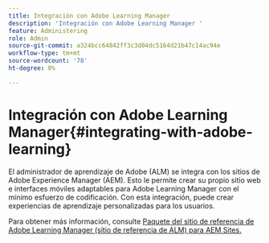 ```yaml
---
title: Integración con Adobe Learning Manager
description: 'Integración con Adobe Learning Manager '
feature: Administering
role: Admin
source-git-commit: a324bcc64842ff3c3d04dc5164d21b47c14ac94e
workflow-type: tm+mt
source-wordcount: '78'
ht-degree: 0%

---
```


# Integración con Adobe Learning Manager{#integrating-with-adobe-learning}

El administrador de aprendizaje de Adobe (ALM) se integra con los sitios de Adobe Experience Manager (AEM). Esto le permite crear su propio sitio web e interfaces móviles adaptables para Adobe Learning Manager con el mínimo esfuerzo de codificación. Con esta integración, puede crear experiencias de aprendizaje personalizadas para los usuarios.

Para obtener más información, consulte [Paquete del sitio de referencia de Adobe Learning Manager (sitio de referencia de ALM) para AEM Sites.](https://helpx.adobe.com/learning-manager/adobe-learning-manager-integration-aem.html)
